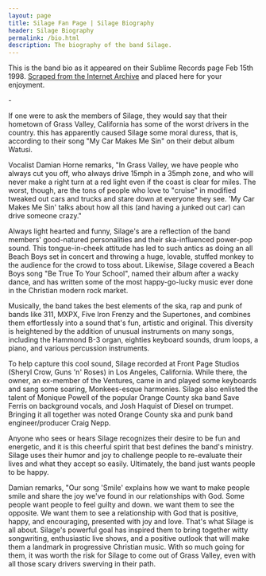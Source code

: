 ```yaml
---
layout: page
title: Silage Fan Page | Silage Biography
header: Silage Biography
permalink: /bio.html
description: The biography of the band Silage.
---
```

<div align="left">

<p>
This is the band bio as it appeared on their Sublime Records page Feb 15th 1998.  <a href="http://web.archive.org/web/19980215115244/www.sublimerecords.com/silgebio.html">Scraped from the Internet Archive</a> and placed here for your enjoyment.
</p>
-
<p>
If one were to ask the members of Silage, they would say that their hometown of Grass Valley, California has some of the worst drivers in the country. this has apparently caused Silage some moral duress, that is, according to their song "My Car Makes Me Sin" on their debut album Watusi.
</p>

<p>
Vocalist Damian Horne remarks, "In Grass Valley, we have people who always cut you off, who always drive 15mph in a 35mph zone, and who will never make a right turn at a red light even if the coast is clear for miles. The worst, though, are the tons of people who love to "cruise" in modified tweaked out cars and trucks and stare down at everyone they see. 'My Car Makes Me Sin' talks about how all this (and having a junked out car) can drive someone crazy."
</p>

<p>
Always light hearted and funny, Silage's are a reflection of the band members' good-natured personalities and their ska-influenced power-pop sound. This tongue-in-cheek attitude has led to such antics as doing an all Beach Boys set in concert and throwing a huge, lovable, stuffed monkey to the audience for the crowd to toss about. Likewise, Silage covered a Beach Boys song "Be True To Your School", named their album after a wacky dance, and has written some of the most happy-go-lucky music ever done in the Christian modern rock market.
</p>

<p>
Musically, the band takes the best elements of the ska, rap and punk of bands like 311, MXPX, Five Iron Frenzy and the Supertones, and combines them effortlessly into a sound that's fun, artistic and original. This diversity is heightened by the addition of unusual instruments on many songs, including the Hammond B-3 organ, eighties keyboard sounds, drum loops, a piano, and various percussion instruments.
</p>

<p>
To help capture this cool sound, Silage recorded at Front Page Studios (Sheryl Crow, Guns 'n' Roses) in Los Angeles, California. While there, the owner, an ex-member of the Ventures, came in and played some keyboards and sang some soaring, Monkees-esque harmonies. Silage also enlisted the talent of Monique Powell of the popular Orange County ska band Save Ferris on background vocals, and Josh Haquist of Diesel on trumpet. Bringing it all together was noted Orange County ska and punk band engineer/producer Craig Nepp.
</p>

<p>
Anyone who sees or hears Silage recognizes their desire to be fun and energetic, and it is this cheerful spirit that best defines the band's ministry. Silage uses their humor and joy to challenge people to re-evaluate their lives and what they accept so easily. Ultimately, the band just wants people to be happy.
</p>

<p>
Damian remarks, "Our song 'Smile' explains how we want to make people smile and share the joy we've found in our relationships with God. Some people want people to feel guilty and down. we want them to see the opposite. We want them to see a relationship with God that is positive, happy, and encouraging, presented with joy and love. That's what Silage is all about.
Silage's powerful goal has inspired them to bring together witty songwriting, enthusiastic live shows, and a positive outlook that will make them a landmark in progressive Christian music. With so much going for them, it was worth the risk for Silage to come out of Grass Valley, even with all those scary drivers swerving in their path.
</p>
</div>
